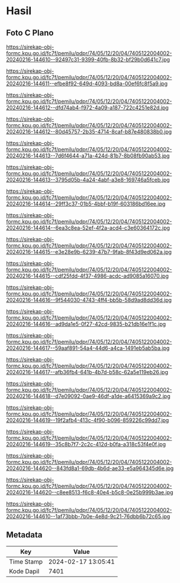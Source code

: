 # Hasil

## Foto C Plano

https://sirekap-obj-formc.kpu.go.id/fc7f/pemilu/pdpr/74/05/12/20/04/7405122004002-20240216-144610--92497c31-9399-40fb-8b32-bf29b0d641c7.jpg

https://sirekap-obj-formc.kpu.go.id/fc7f/pemilu/pdpr/74/05/12/20/04/7405122004002-20240216-144611--efbe8f92-649d-4093-bd8a-00ef6fc8f5a9.jpg

https://sirekap-obj-formc.kpu.go.id/fc7f/pemilu/pdpr/74/05/12/20/04/7405122004002-20240216-144612--dfd74ab4-f972-4a09-a187-722c4251e82d.jpg

https://sirekap-obj-formc.kpu.go.id/fc7f/pemilu/pdpr/74/05/12/20/04/7405122004002-20240216-144612--80d45757-2b35-4714-8caf-b87e480838b0.jpg

https://sirekap-obj-formc.kpu.go.id/fc7f/pemilu/pdpr/74/05/12/20/04/7405122004002-20240216-144613--7d6f4644-a71a-424d-81b7-8b08fb90ab53.jpg

https://sirekap-obj-formc.kpu.go.id/fc7f/pemilu/pdpr/74/05/12/20/04/7405122004002-20240216-144613--3795d05b-4a24-4abf-a3e8-169746a5fceb.jpg

https://sirekap-obj-formc.kpu.go.id/fc7f/pemilu/pdpr/74/05/12/20/04/7405122004002-20240216-144614--29ff3c37-01b5-4bbf-b19f-603186bd16ee.jpg

https://sirekap-obj-formc.kpu.go.id/fc7f/pemilu/pdpr/74/05/12/20/04/7405122004002-20240216-144614--6ea3c8ea-52ef-4f2a-acd4-c3e60364172c.jpg

https://sirekap-obj-formc.kpu.go.id/fc7f/pemilu/pdpr/74/05/12/20/04/7405122004002-20240216-144615--e3e28e9b-6239-47b7-9fab-8f43d9ed062a.jpg

https://sirekap-obj-formc.kpu.go.id/fc7f/pemilu/pdpr/74/05/12/20/04/7405122004002-20240216-144615--cdf25fdd-4f37-4986-acdc-ad9085a16070.jpg

https://sirekap-obj-formc.kpu.go.id/fc7f/pemilu/pdpr/74/05/12/20/04/7405122004002-20240216-144616--9f544030-4743-4ff4-bb5b-58d9ad8dd36d.jpg

https://sirekap-obj-formc.kpu.go.id/fc7f/pemilu/pdpr/74/05/12/20/04/7405122004002-20240216-144616--ad9da1e5-0f27-42cd-9835-b21db16e1f1c.jpg

https://sirekap-obj-formc.kpu.go.id/fc7f/pemilu/pdpr/74/05/12/20/04/7405122004002-20240216-144617--59aaf891-54a4-44d6-a4ca-1491eb5ab5ba.jpg

https://sirekap-obj-formc.kpu.go.id/fc7f/pemilu/pdpr/74/05/12/20/04/7405122004002-20240216-144617--afb36fb4-641b-4b7d-b58c-62a5e119eb26.jpg

https://sirekap-obj-formc.kpu.go.id/fc7f/pemilu/pdpr/74/05/12/20/04/7405122004002-20240216-144618--d7e09092-0ae9-46df-a1de-a6415369a9c2.jpg

https://sirekap-obj-formc.kpu.go.id/fc7f/pemilu/pdpr/74/05/12/20/04/7405122004002-20240216-144619--19f2afb4-413c-4f90-b096-859226c99dd7.jpg

https://sirekap-obj-formc.kpu.go.id/fc7f/pemilu/pdpr/74/05/12/20/04/7405122004002-20240216-144619--35c8b7f7-2c2c-412d-b0fa-a318c53f4e0f.jpg

https://sirekap-obj-formc.kpu.go.id/fc7f/pemilu/pdpr/74/05/12/20/04/7405122004002-20240216-144620--843fd8a1-69db-4b6d-ae33-e5a964345d6e.jpg

https://sirekap-obj-formc.kpu.go.id/fc7f/pemilu/pdpr/74/05/12/20/04/7405122004002-20240216-144620--c8ee8513-f6c8-40e4-b5c8-0e25b999b3ae.jpg

https://sirekap-obj-formc.kpu.go.id/fc7f/pemilu/pdpr/74/05/12/20/04/7405122004002-20240216-144610--1af73bbb-7b0e-4e8d-9c21-76dbb6b72c65.jpg


## Metadata

| Key        | Value               |
| ---------- | ------------------- |
| Time Stamp | 2024-02-17 13:05:41 |
| Kode Dapil | 7401                |



